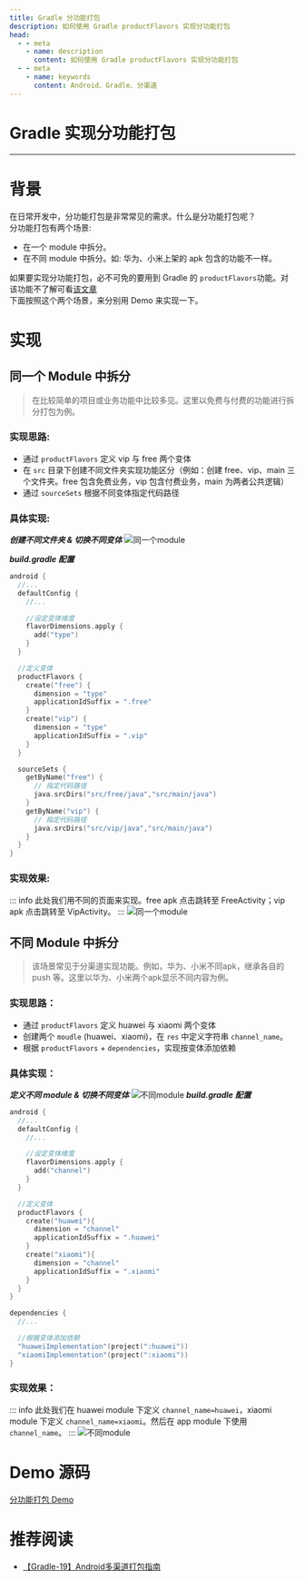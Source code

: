 ```yaml
---
title: Gradle 分功能打包
description: 如何使用 Gradle productFlavors 实现分功能打包
head:
  - - meta
    - name: description
      content: 如何使用 Gradle productFlavors 实现分功能打包
  - - meta
    - name: keywords
      content: Android、Gradle、分渠道
---
```

# Gradle 实现分功能打包
---
# 背景
在日常开发中，分功能打包是非常常见的需求。什么是分功能打包呢？<br>
分功能打包有两个场景:
- 在一个 module 中拆分。
- 在不同 module 中拆分。如: 华为、小米上架的 apk 包含的功能不一样。

如果要实现分功能打包，必不可免的要用到 Gradle 的 `productFlavors`功能。对该功能不了解可看[该文章](https://developer.android.google.cn/build/build-variants?hl=zh-cn) <br>
下面按照这个两个场景，来分别用 Demo 来实现一下。
# 实现
## 同一个 Module 中拆分
> 在比较简单的项目或业务功能中比较多见。这里以免费与付费的功能进行拆分打包为例。
### 实现思路:
- 通过 `productFlavors` 定义 vip 与 free 两个变体
- 在 `src` 目录下创建不同文件夹实现功能区分（例如：创建 free、vip、main 三个文件夹。free 包含免费业务，vip 包含付费业务，main 为两者公共逻辑）
- 通过 `sourceSets` 根据不同变体指定代码路径
### 具体实现:
***创建不同文件夹 & 切换不同变体***
![同一个module](./img/分功能打包/同一个module.webp)

***build.gradle 配置***
```kts
android {
  //...
  defaultConfig {
    //...

    //设定变体维度
    flavorDimensions.apply {
      add("type")
    }
  }

  //定义变体
  productFlavors {
    create("free") {
      dimension = "type"
      applicationIdSuffix = ".free"
    }
    create("vip") {
      dimension = "type"
      applicationIdSuffix = ".vip"
    }
  }

  sourceSets {
    getByName("free") {
      // 指定代码路径
      java.srcDirs("src/free/java","src/main/java")
    }
    getByName("vip") {
      // 指定代码路径
      java.srcDirs("src/vip/java","src/main/java")
    }
  }
}
```
### 实现效果:
::: info 此处我们用不同的页面来实现。free apk 点击跳转至 FreeActivity；vip apk 点击跳转至 VipActivity。
:::
![同一个module](./img/分功能打包/同一个module.gif)

## 不同 Module 中拆分
> 该场景常见于分渠道实现功能。例如，华为、小米不同apk，继承各自的 push 等。这里以华为、小米两个apk显示不同内容为例。
### 实现思路：
- 通过 `productFlavors` 定义 huawei 与 xiaomi 两个变体
- 创建两个 `moudle` (huawei、xiaomi)，在 `res` 中定义字符串 `channel_name`。
- 根据 `productFlavors` + `dependencies`，实现按变体添加依赖
### 具体实现：
***定义不同 module & 切换不同变体***
![不同module](./img/分功能打包/不同module.webp)
***build.gradle 配置***
```kts
android {
  //...
  defaultConfig {
    //...

    //设定变体维度
    flavorDimensions.apply {
      add("channel")
    }
  }

  //定义变体
  productFlavors {
    create("huawei"){
      dimension = "channel"
      applicationIdSuffix = ".huawei"
    }
    create("xiaomi"){
      dimension = "channel"
      applicationIdSuffix = ".xiaomi"
    }
  }
}

dependencies {
  //...

  //根据变体添加依赖
  "huaweiImplementation"(project(":huawei"))
  "xiaomiImplementation"(project(":xiaomi"))
}
```
### 实现效果：
::: info 此处我们在 huawei module 下定义 `channel_name=huawei`，xiaomi module 下定义 `channel_name=xiaomi`。然后在 app module 下使用 `channel_name`。
:::
![不同module](./img/分功能打包/不同module.gif)

# Demo 源码
[分功能打包 Demo](https://github.com/StefanShan/simple/tree/master/SplitApkDemo)
# 推荐阅读
- [【Gradle-19】Android多渠道打包指南](https://juejin.cn/post/7396254541916078132)